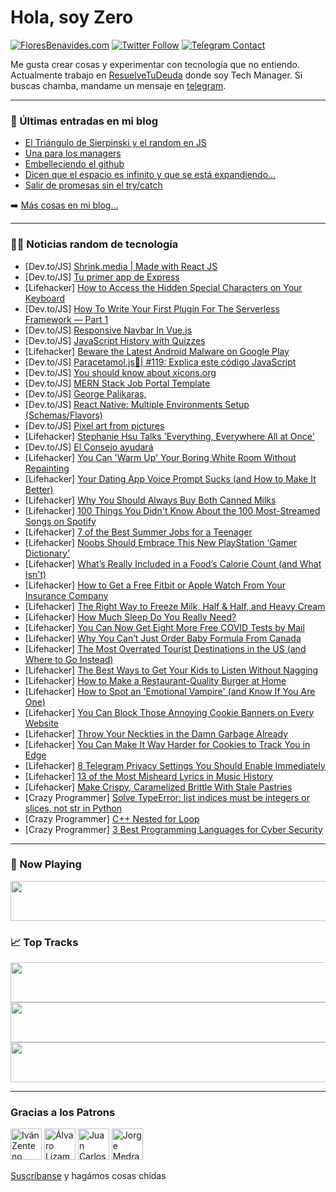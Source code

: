 # Hola, soy Zero

[![FloresBenavides.com](https://img.shields.io/website?down_message=oops&label=MiBlog&style=for-the-badge&up_message=online&url=https%3A%2F%2Ffloresbenavides.com)](https://floresbenavides.com) [![Twitter Follow](https://img.shields.io/twitter/follow/ZeroDragon?color=%231DA1F2&label=Follow&logo=twitter&logoColor=ffffff&style=for-the-badge)](https://twitter.com/zerodragon) [![Telegram Contact](https://img.shields.io/badge/escr%C3%ADbeme-ZeroDragon-%2326A5E4?style=for-the-badge&logo=telegram)](https://t.me/zerodragon)

Me gusta crear cosas y experimentar con tecnología que no entiendo.
Actualmente trabajo en [ResuelveTuDeuda](http://github.com/resuelve) donde soy Tech Manager.
Si buscas chamba, mandame un mensaje en [telegram](https://t.me/zerodragon).

---

### 📕 Últimas entradas en mi blog
<!-- BLOG-POST-LIST:START -->
- [El Triángulo de Sierpinski y el random en JS](https://floresbenavides.com/el-triangulo-de-sierpinski-y-el-random-en-js/)
- [Una para los managers](https://floresbenavides.com/una-para-los-managers/)
- [Embelleciendo el github](https://floresbenavides.com/embelleciendo-el-github/)
- [Dicen que el espacio es infinito y que se está expandiendo…](https://floresbenavides.com/dicen-que-el-espacio-es-infinito-y-que-se-esta-expandiendo/)
- [Salir de promesas sin el try/catch](https://floresbenavides.com/salir-de-promesas-sin-el-try-catch/)
<!-- BLOG-POST-LIST:END -->

➡️ [Más cosas en mi blog...](https://floresbenavides.com)

---

### 👨‍💻 Noticias random de tecnología
<!-- TECH-POSTS:START -->
- [Dev.to/JS] [Shrink.media | Made with React JS](https://dev.to/madewithjavascript/shrinkmedia-made-with-react-js-ibl)
- [Dev.to/JS] [Tu primer app de Express](https://dev.to/rogerdimonte/tu-primer-app-de-express-4ecm)
- [Lifehacker] [How to Access the Hidden Special Characters on Your Keyboard](https://lifehacker.com/how-to-access-the-hidden-special-characters-on-your-key-1848929877)
- [Dev.to/JS] [How To Write Your First Plugin For The Serverless Framework — Part 1](https://dev.to/goserverless/how-to-write-your-first-plugin-for-the-serverless-framework-part-1-3kce)
- [Dev.to/JS] [Responsive Navbar In Vue.js](https://dev.to/w3hubs/responsive-navbar-in-vuejs-55cd)
- [Dev.to/JS] [JavaScript History with Quizzes](https://dev.to/codewithshahan/javascript-history-with-quizzes-3h4d)
- [Lifehacker] [Beware the Latest Android Malware on Google Play](https://lifehacker.com/beware-the-latest-android-malware-on-google-play-1848939703)
- [Dev.to/JS] [Paracetamol.js💊| #119: Explica este código JavaScript](https://dev.to/duxtech/paracetamoljs-119-explica-este-codigo-javascript-5bl3)
- [Dev.to/JS] [You should know about xicons.org](https://dev.to/brojenuel/you-should-know-about-xiconsorg-keh)
- [Dev.to/JS] [MERN Stack Job Portal Template](https://dev.to/zelal/mern-stack-job-portal-template-401e)
- [Dev.to/JS] [George Palikaras,](https://dev.to/juangon42673591/george-palikaras-1pio)
- [Dev.to/JS] [React Native: Multiple Environments Setup &lpar;Schemas/Flavors&rpar;](https://dev.to/leon_arantes/react-native-multiple-environments-setup-schemaflavors-3l7p)
- [Dev.to/JS] [Pixel art from pictures](https://dev.to/emiliodominguez/pixel-art-from-pictures-2lnk)
- [Lifehacker] [Stephanie Hsu Talks &#39;Everything, Everywhere All at Once&#39;](https://lifehacker.com/stephanie-hsu-talks-everything-everywhere-all-at-once-1848942058)
- [Dev.to/JS] [El Consejo ayudará](https://dev.to/juangon42673591/el-consejo-ayudara-223i)
- [Lifehacker] [You Can &#39;Warm Up&#39; Your Boring White Room Without Repainting](https://lifehacker.com/you-can-warm-up-your-boring-white-room-without-repainti-1848937908)
- [Lifehacker] [Your Dating App Voice Prompt Sucks &lpar;and How to Make It Better&rpar;](https://lifehacker.com/your-dating-app-voice-prompt-sucks-and-how-to-make-it-1848939137)
- [Lifehacker] [Why You Should Always Buy Both Canned Milks](https://lifehacker.com/why-you-should-always-buy-both-canned-milks-1848938774)
- [Lifehacker] [100 Things You Didn&#39;t Know About the 100 Most-Streamed Songs on Spotify](https://lifehacker.com/100-things-you-didnt-know-about-the-100-most-streamed-s-1848908623)
- [Lifehacker] [7 of the Best Summer Jobs for a Teenager](https://lifehacker.com/7-of-the-best-summer-jobs-for-a-teenager-1848939253)
- [Lifehacker] [Noobs Should Embrace This New PlayStation ‘Gamer Dictionary’](https://lifehacker.com/noobs-should-embrace-this-new-playstation-gamer-dictio-1848938731)
- [Lifehacker] [What’s Really Included in a Food’s Calorie Count &lpar;and What Isn&#39;t&rpar;](https://lifehacker.com/what-s-really-included-in-a-food-s-calorie-count-and-w-1848938626)
- [Lifehacker] [How to Get a Free Fitbit or Apple Watch From Your Insurance Company](https://lifehacker.com/how-to-get-a-free-fitbit-or-apple-watch-from-your-insur-1848937750)
- [Lifehacker] [The Right Way to Freeze Milk, Half &amp; Half, and Heavy Cream](https://lifehacker.com/the-right-way-to-freeze-milk-half-half-and-heavy-cr-1848938121)
- [Lifehacker] [How Much Sleep Do You Really Need?](https://lifehacker.com/how-much-sleep-do-you-really-need-1848933245)
- [Lifehacker] [You Can Now Get Eight More Free COVID Tests by Mail](https://lifehacker.com/you-can-now-get-eight-more-free-covid-tests-by-mail-1848937728)
- [Lifehacker] [Why You Can’t Just Order Baby Formula From Canada](https://lifehacker.com/why-you-can-t-just-order-baby-formula-from-canada-1848938040)
- [Lifehacker] [The Most Overrated Tourist Destinations in the US &lpar;and Where to Go Instead&rpar;](https://lifehacker.com/the-most-overrated-tourist-destinations-in-the-us-and-1848937679)
- [Lifehacker] [The Best Ways to Get Your Kids to Listen Without Nagging](https://lifehacker.com/the-best-ways-to-get-your-kids-to-listen-without-naggin-1848917787)
- [Lifehacker] [How to Make a Restaurant-Quality Burger at Home](https://lifehacker.com/how-to-make-a-restaurant-quality-burger-at-home-1848937093)
- [Lifehacker] [How to Spot an &#39;Emotional Vampire&#39; &lpar;and Know If You Are One&rpar;](https://lifehacker.com/how-to-spot-an-emotional-vampire-and-know-if-you-are-o-1848935096)
- [Lifehacker] [You Can Block Those Annoying Cookie Banners on Every Website](https://lifehacker.com/you-can-block-those-annoying-cookie-banners-on-every-we-1848936142)
- [Lifehacker] [Throw Your Neckties in the Damn Garbage Already](https://lifehacker.com/throw-your-neckties-in-the-damn-garbage-already-1848936151)
- [Lifehacker] [You Can Make It Way Harder for Cookies to Track You in Edge](https://lifehacker.com/you-can-make-it-way-harder-for-cookies-to-track-you-in-1848925898)
- [Lifehacker] [8 Telegram Privacy Settings You Should Enable Immediately](https://lifehacker.com/8-telegram-privacy-settings-you-should-enable-immediate-1848931353)
- [Lifehacker] [13 of the Most Misheard Lyrics in Music History](https://lifehacker.com/13-of-the-most-misheard-lyrics-in-music-history-1848931396)
- [Lifehacker] [Make Crispy, Caramelized Brittle With Stale Pastries](https://lifehacker.com/make-crispy-caramelized-brittle-with-stale-pastries-1848933809)
- [Crazy Programmer] [Solve TypeError: list indices must be integers or slices, not str in Python](https://www.thecrazyprogrammer.com/2022/05/list-indices-must-be-integers-or-slices-not-str.html)
- [Crazy Programmer] [C++ Nested for Loop](https://www.thecrazyprogrammer.com/2022/05/c-nested-for-loop.html)
- [Crazy Programmer] [3 Best Programming Languages for Cyber Security](https://www.thecrazyprogrammer.com/2022/04/programming-languages-for-cyber-security.html)<!-- TECH-POSTS:END -->

---

### 🎵 Now Playing
<a href="https://spotify-now-playing-dun.vercel.app/now-playing?open"><img src="https://spotify-now-playing-dun.vercel.app/now-playing" width="540" height="64"></a>

### 📈 Top Tracks
<a href="https://spotify-now-playing-dun.vercel.app/top-tracks?i=1&open"><img src="https://spotify-now-playing-dun.vercel.app/top-tracks?i=1" width="540" height="64"></a>
<a href="https://spotify-now-playing-dun.vercel.app/top-tracks?i=2&open"><img src="https://spotify-now-playing-dun.vercel.app/top-tracks?i=2" width="540" height="64"></a>
<a href="https://spotify-now-playing-dun.vercel.app/top-tracks?i=3&open"><img src="https://spotify-now-playing-dun.vercel.app/top-tracks?i=3" width="540" height="64"></a>

---

### Gracias a los Patrons
[<img src="https://avatars.githubusercontent.com/u/243380?v=4" alt="Iván Zenteno" width="50px">](https://github.com/k001) [<img src="https://avatars.githubusercontent.com/u/19955639?v=4" alt="Álvaro Lizama" width="50px">](https://github.com/alvarolizama) [<img src="https://avatars.githubusercontent.com/u/2718753?v=4" alt="Juan Carlos Ruiz" width="50px">](https://github.com/JuanCrg90) [<img src="https://avatars.githubusercontent.com/u/37025?v=4" alt="Jorge Medrano" width="50px">](https://github.com/h1pp1e) 

[Suscríbanse](https://www.patreon.com/zerodragon) y hagámos cosas chidas
